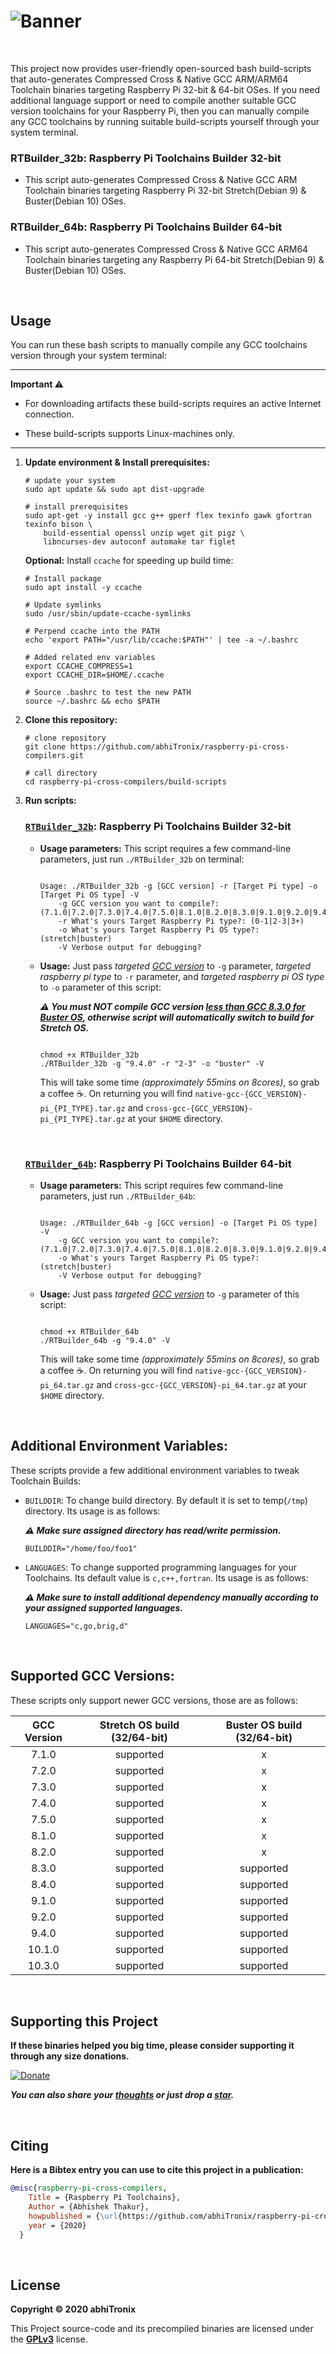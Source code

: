 <!--
===============================================
Raspberry Pi Toolchains(raspberry-pi-cross-compilers): This project 
provides latest automated GCC Cross Compiler & Native (ARM & ARM64) 
build-scripts and precompiled standalone toolchains for Raspberry Pi.


Copyright (C) 2020 Abhishek Thakur(@abhiTronix) <abhi.una12@gmail.com>


This program is free software: you can redistribute it and/or modify
it under the terms of the GNU General Public License as published by
the Free Software Foundation, either version 3 of the License, or
(at your option) any later version.

This program is distributed in the hope that it will be useful,
but WITHOUT ANY WARRANTY; without even the implied warranty of
MERCHANTABILITY or FITNESS FOR A PARTICULAR PURPOSE.  See the
GNU General Public License for more details.

You should have received a copy of the GNU General Public License
along with this program.  If not, see <https://www.gnu.org/licenses/>.
===============================================
-->

# <img alt="Banner" src="https://raw.githubusercontent.com/abhiTronix/Imbakup/master/Images/gcc/build-script.png">

&nbsp;

This project now provides user-friendly open-sourced bash build-scripts that auto-generates Compressed Cross & Native GCC ARM/ARM64 Toolchain binaries targeting Raspberry Pi 32-bit & 64-bit OSes. If you need additional language support or need to compile another suitable GCC version toolchains for your Raspberry Pi, then you can manually compile any GCC toolchains by running suitable build-scripts yourself through your system terminal.

### RTBuilder_32b: Raspberry Pi Toolchains Builder 32-bit

* This script auto-generates Compressed Cross & Native GCC ARM Toolchain binaries targeting Raspberry Pi 32-bit Stretch(Debian 9) & Buster(Debian 10) OSes.

### RTBuilder_64b: Raspberry Pi Toolchains Builder 64-bit

* This script auto-generates Compressed Cross & Native GCC ARM64 Toolchain binaries targeting any Raspberry Pi 64-bit Stretch(Debian 9) & Buster(Debian 10) OSes.



&nbsp;

## Usage

You can run these bash scripts to manually compile any GCC toolchains version through your system terminal:


-----

**Important :warning:**

* For downloading artifacts these build-scripts requires an active Internet connection.

* These build-scripts supports Linux-machines only.

-----


1. **Update environment & Install prerequisites:**

    ```shellsession
    # update your system
    sudo apt update && sudo apt dist-upgrade

    # install prerequisites
    sudo apt-get -y install gcc g++ gperf flex texinfo gawk gfortran texinfo bison \
        build-essential openssl unzip wget git pigz \
        libncurses-dev autoconf automake tar figlet
    ```

    **Optional:** Install `ccache` for speeding up build time:
    
    ```shellsession
    # Install package
    sudo apt install -y ccache

    # Update symlinks
    sudo /usr/sbin/update-ccache-symlinks

    # Perpend ccache into the PATH
    echo 'export PATH="/usr/lib/ccache:$PATH"' | tee -a ~/.bashrc

    # Added related env variables
    export CCACHE_COMPRESS=1
    export CCACHE_DIR=$HOME/.ccache

    # Source .bashrc to test the new PATH
    source ~/.bashrc && echo $PATH

    ```

2. **Clone this repository:**

    ```shellsession
    # clone repository
    git clone https://github.com/abhiTronix/raspberry-pi-cross-compilers.git
   
    # call directory
    cd raspberry-pi-cross-compilers/build-scripts

    ```

3. **Run scripts:**

    ### [`RTBuilder_32b`](#): Raspberry Pi Toolchains Builder 32-bit


    * **Usage parameters:** This script requires a few command-line parameters, just run `./RTBuilder_32b` on terminal:
  
        ```shellsession

        Usage: ./RTBuilder_32b -g [GCC version] -r [Target Pi type] -o [Target Pi OS type] -V
            -g GCC version you want to compile?: (7.1.0|7.2.0|7.3.0|7.4.0|7.5.0|8.1.0|8.2.0|8.3.0|9.1.0|9.2.0|9.4.0|10.1.0|10.3.0)
            -r What's yours Target Raspberry Pi type?: (0-1|2-3|3+)
            -o What's yours Target Raspberry Pi OS type?: (stretch|buster)
            -V Verbose output for debugging?

        ```

    * **Usage:** Just pass _targeted [GCC version](#supported-gcc-versions)_ to `-g` parameter,  _targeted raspberry pi type_ to `-r` parameter, and _targeted raspberry pi OS type_ to `-o` parameter of this script:

        ***:warning: You must NOT compile GCC version [less than GCC 8.3.0 for Buster OS](#supported-gcc-versions), otherwise script will automatically switch to build for Stretch OS.***

        ```shellsession

        chmod +x RTBuilder_32b
        ./RTBuilder_32b -g "9.4.0" -r "2-3" -o "buster" -V

        ```

        This will take some time _(approximately 55mins on 8cores)_, so grab a coffee :coffee:. On returning you will find `native-gcc-{GCC_VERSION}-pi_{PI_TYPE}.tar.gz` and `cross-gcc-{GCC_VERSION}-pi_{PI_TYPE}.tar.gz` at your `$HOME` directory.


    &emsp;


    ### [`RTBuilder_64b`](#): Raspberry Pi Toolchains Builder 64-bit


    * **Usage parameters:** This script requires few command-line parameters, just run `./RTBuilder_64b`:
      
        ```shellsession

        Usage: ./RTBuilder_64b -g [GCC version] -o [Target Pi OS type] -V
            -g GCC version you want to compile?: (7.1.0|7.2.0|7.3.0|7.4.0|7.5.0|8.1.0|8.2.0|8.3.0|9.1.0|9.2.0|9.4.0|10.1.0|10.3.0)
            -o What's yours Target Raspberry Pi OS type?: (stretch|buster)
            -V Verbose output for debugging?

        ``` 


    * **Usage:** Just pass _targeted [GCC version](#supported-gcc-versions)_ to `-g` parameter of this script:

        ```shellsession

        chmod +x RTBuilder_64b
        ./RTBuilder_64b -g "9.4.0" -V

        ```

        This will take some time _(approximately 55mins on 8cores)_, so grab a coffee :coffee:. On returning you will find `native-gcc-{GCC_VERSION}-pi_64.tar.gz` and `cross-gcc-{GCC_VERSION}-pi_64.tar.gz` at your `$HOME` directory.

&nbsp;


## Additional Environment Variables:

These scripts provide a few additional environment variables to tweak Toolchain Builds:

* `BUILDDIR`: To change build directory. By default it is set to temp(`/tmp`) directory. Its usage is as follows:

    ***:warning: Make sure assigned directory has read/write permission.***

    ```shellsession
    BUILDDIR="/home/foo/foo1"
    ``` 
* `LANGUAGES`: To change supported programming languages for your Toolchains. Its default value is `c,c++,fortran`. Its usage is as follows:
    
    ***:warning: Make sure to install additional dependency manually according to your assigned supported languages.*** 

    ```shellsession
    LANGUAGES="c,go,brig,d"
    ```

&nbsp;

## Supported GCC Versions:

These scripts only support newer GCC versions, those are as follows:

| GCC Version | Stretch OS build (32/64-bit) | Buster OS build (32/64-bit) |
| :-----------: | :----------: | :---------: |
| 7.1.0 | supported | x |
| 7.2.0 | supported | x |
| 7.3.0 | supported | x |
| 7.4.0 | supported | x |
| 7.5.0 | supported | x |
| 8.1.0 | supported | x |
| 8.2.0 | supported | x |
| 8.3.0 | supported | supported |
| 8.4.0 | supported | supported |
| 9.1.0 | supported | supported |
| 9.2.0 | supported | supported |
| 9.4.0 | supported | supported |
| 10.1.0 | supported | supported |
| 10.3.0 | supported | supported |

&nbsp;

## Supporting this Project

**If these binaries helped you big time, please consider supporting it through any size donations.**

[![Donate](https://img.shields.io/badge/Donate-PayPal-green.svg?logo=paypal&style=for-the-badge)](https://paypal.me/AbhiTronix)

***You can also share your [**thoughts**](https://sourceforge.net/projects/raspberry-pi-cross-compilers/reviews) or just drop a [star](https://github.com/abhiTronix/raspberry-pi-cross-compilers/stargazers).***

&nbsp;


## Citing

**Here is a Bibtex entry you can use to cite this project in a publication:**

```BibTeX
@misc{raspberry-pi-cross-compilers,
    Title = {Raspberry Pi Toolchains},
    Author = {Abhishek Thakur},
    howpublished = {\url{https://github.com/abhiTronix/raspberry-pi-cross-compilers}},
    year = {2020}  
  }
```


&nbsp; 


## License

**Copyright © 2020 abhiTronix**

This Project source-code and its precompiled binaries are licensed under the [**GPLv3**](https://github.com/abhiTronix/raspberry-pi-cross-compilers/blob/master/LICENSE) license.
